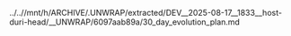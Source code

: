 ../..//mnt/h/ARCHIVE/.UNWRAP/extracted/DEV__2025-08-17__1833__host-duri-head/__UNWRAP/6097aab89a/30_day_evolution_plan.md